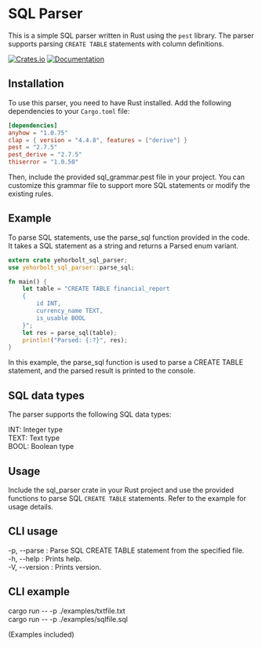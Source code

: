 # SQL Parser

This is a simple SQL parser written in Rust using the `pest` library. The parser supports parsing `CREATE TABLE` statements with column definitions.

[![Crates.io](https://img.shields.io/crates/v/yehorbolt_sql_parser)](https://crates.io/crates/yehorbolt_sql_parser)
[![Documentation](https://docs.rs/yehorbolt_sql_parser/badge.svg)](https://docs.rs/yehorbolt_sql_parser/0.1.6/yehorbolt_sql_parser/)

## Installation

To use this parser, you need to have Rust installed. Add the following dependencies to your `Cargo.toml` file:

```toml
[dependencies]
anyhow = "1.0.75"
clap = { version = "4.4.8", features = ["derive"] }
pest = "2.7.5"
pest_derive = "2.7.5"
thiserror = "1.0.50"
```

Then, include the provided sql_grammar.pest file in your project. You can customize this grammar file to support more SQL statements or modify the existing rules.

## Example
To parse SQL statements, use the parse_sql function provided in the code. It takes a SQL statement as a string and returns a Parsed enum variant.

```rust
extern crate yehorbolt_sql_parser;
use yehorbolt_sql_parser::parse_sql;

fn main() {
    let table = "CREATE TABLE financial_report 
    { 
        id INT, 
        currency_name TEXT, 
        is_usable BOOL
    }";
    let res = parse_sql(table);
    println!("Parsed: {:?}", res);
}

```

In this example, the parse_sql function is used to parse a CREATE TABLE statement, and the parsed result is printed to the console.

## SQL data types
The parser supports the following SQL data types:

INT: Integer type\
TEXT: Text type\
BOOL: Boolean type

## Usage
Include the sql_parser crate in your Rust project and use the provided functions to parse SQL `CREATE TABLE` statements. Refer to the example for usage details.

## CLI usage
-p, --parse <PARSE>: Parse SQL CREATE TABLE statement from the specified file.\
-h, --help : Prints help.\
-V, --version : Prints version.

## CLI example
cargo run -- -p ./examples/txtfile.txt\
cargo run -- -p ./examples/sqlfile.sql

(Examples included)